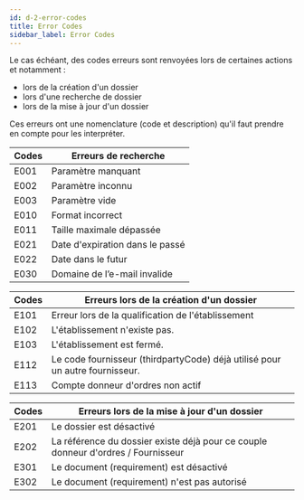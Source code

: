 ```yaml
---
id: d-2-error-codes
title: Error Codes
sidebar_label: Error Codes
---
```


Le cas échéant, des codes erreurs sont renvoyées lors de certaines actions et notamment :

- lors de la création d'un dossier
- lors d'une recherche de dossier
- lors de la mise à jour d'un dossier

Ces erreurs ont une nomenclature (code et description) qu'il faut prendre en compte pour les interpréter.

Codes          | Erreurs de recherche
---------------|------------------------------------------
E001           | Paramètre manquant
E002           | Paramètre inconnu
E003           | Paramètre vide
E010           | Format incorrect
E011           | Taille maximale dépassée
E021           | Date d'expiration dans le passé
E022           | Date dans le futur
E030           | Domaine de l’e-mail invalide

Codes          | Erreurs lors de la création d'un dossier
---------------|------------------------------------------
E101           | Erreur lors de la qualification de l'établissement
E102           | L'établissement n'existe pas.
E103           | L'établissement est fermé.
E112           | Le code fournisseur (thirdpartyCode) déjà utilisé pour un autre fournisseur.
E113           | Compte donneur d'ordres non actif

Codes          | Erreurs lors de la mise à jour d'un dossier
---------------|---------------------------------------------
E201           | Le dossier est désactivé
E202           | La référence du dossier existe déjà pour ce couple donneur d'ordres / Fournisseur
E301           | Le document (requirement) est désactivé
E302           | Le document (requirement) n'est pas autorisé
